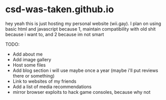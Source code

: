 # csd-was-taken.github.io

hey yeah this is just hosting my personal website (wii.gay). I plan on using basic html and javascript because 1, maintain compatibility with old shit because i want to, and 2 because im not smart

TODO:
* Add about me
* Add image gallery
* Host some files
* Add blog section i will use maybe once a year (maybe i'll put reviews there or something)
* Link to websites of my friends
* Add a list of media recommendations
* mirror browser exploits to hack game consoles, because why not
